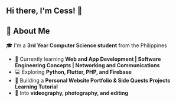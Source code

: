 ## Hi there, I'm Cess! 👋

## 🌱 About Me
🎓 I'm a **3rd Year Computer Science student** from the Philippines
- 📘 Currently learning **Web and App Development | Software Engineering Concepts | Networking and Communications**  
- 💻 Exploring **Python, Flutter, PHP, and Firebase**  
- 🔐 Building a **Personal Website Portfolio & Side Quests Projects Learning Tutorial**  
- 🎥 Into **videography, photography, and editing**  
